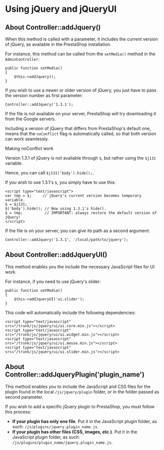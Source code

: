 # Using jQuery and jQueryUI

## About Controller::addJquery() <a href="#usingjqueryandjqueryui-aboutcontroller-addjquery" id="usingjqueryandjqueryui-aboutcontroller-addjquery"></a>

When this method is called with a parameter, it includes the current version of jQuery, as available in the PrestaShop installation.

For instance, this method can be called from the `setMedia()` method in the `AdminController`:

```
public function setMedia()
{
    $this->addJquery();
}
```

If you wish to use a newer or older version of jQuery, you just have to pass the version number as first parameter:

```
Controller::addJquery('1.3.1');
```

If the file is not available on your server, PrestaShop will try downloading it from the Google servers.

Including a version of jQuery that differs from PrestaShop's default one, means that the `noConflict` flag is automatically called, so that both version can work seamlessly.

Making noConflict work

Version 1.3.1 of jQuery is not available through `$`, but rather using the `$j131` variable.

Hence, you can call `$j131('body').hide();`.

If you wish to use 1.3.1's `$`, you simply have to use this:

```
<script type="text/javascript">
var tmp = $;     // jQuery's current version becomes temporary variable.
$ = $j131;
$('body').hide(); // Now using 1.3.1's hide().
$ = tmp;          // IMPORTANT: always restore the default version of jQuery!
</script>
```

If the file is on your server, you can give its path as a second argument:

```
Controller::addJquery('1.3.1', '/local/path/to/jquery');
```

## About Controller::addJqueryUI() <a href="#usingjqueryandjqueryui-aboutcontroller-addjqueryui" id="usingjqueryandjqueryui-aboutcontroller-addjqueryui"></a>

This method enables you the include the necessary JavaScript files for UI work.

For instance, if you need to use jQuery's slider:

```
public function setMedia()
{
    $this->addJqueryUI('ui.slider');
}
```

This code will automatically include the following dependencies:

```
<script type="text/javascript" src="/trunk/js/jquery/ui/ui.core.min.js"></script>
<script type="text/javascript" src="/trunk/js/jquery/ui/ui.widget.min.js"></script>
<script type="text/javascript" src="/trunk/js/jquery/ui/ui.mouse.min.js"></script>
<script type="text/javascript" src="/trunk/js/jquery/ui/ui.slider.min.js"></script>
```

## About Controller::addJqueryPlugin('plugin\_name') <a href="#usingjqueryandjqueryui-aboutcontroller-addjqueryplugin-plugin_name" id="usingjqueryandjqueryui-aboutcontroller-addjqueryplugin-plugin_name"></a>

This method enables you to include the JavaScript and CSS files for the plugin found in the local `/js/jquery/plugin` folder, or in the folder passed as second parameter.

If you wish to add a specific jQuery plugin to PrestaShop, you must follow this process:

* **If your plugin has only one file**. Put it in the JavaScript plugin folder, as such: `/js/plugins/jquery.plugin_name.js`.
* **If your plugin has other files (CSS, images, etc.)**. Put it in the JavaScript plugin folder, as such: `/js/plugins/plugin_name/jquery.plugin_name.js`.
